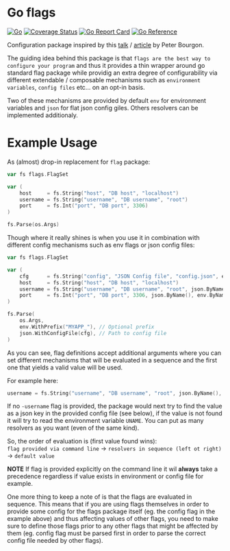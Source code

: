 # Go flags

[![Go](https://github.com/aneshas/flags/actions/workflows/go.yml/badge.svg)](https://github.com/aneshas/flags/actions/workflows/go.yml)
[![Coverage Status](https://coveralls.io/repos/github/aneshas/flags/badge.svg?branch=trunk)](https://coveralls.io/github/aneshas/flags?branch=trunk)
[![Go Report Card](https://goreportcard.com/badge/github.com/aneshas/flags)](https://goreportcard.com/report/github.com/aneshas/flags)
[![Go Reference](https://pkg.go.dev/badge/github.com/aneshas/flags.svg)](https://pkg.go.dev/github.com/aneshas/flags)

Configuration package inspired by this [talk](https://www.youtube.com/watch?v=PTE4VJIdHPg) / [article](https://peter.bourgon.org/go-for-industrial-programming/) by Peter Bourgon.

The guiding idea behind this package is that `flags are the best way to configure your program` and thus it provides a thin wrapper
around go standard flag package while providig an extra degree of configurability via different extendable / composable mechanisms such as
`environment variables`, `config files` etc... on an opt-in basis.

Two of these mechanisms are provided by default `env` for environment variables and `json` for flat json config giles. Others resolvers can be implemented additionaly.

# Example Usage

As (almost) drop-in replacement for `flag` package:

```go
var fs flags.FlagSet

var (
	host     = fs.String("host", "DB host", "localhost")
	username = fs.String("username", "DB username", "root")
	port     = fs.Int("port", "DB port", 3306)
)

fs.Parse(os.Args)
```

Though where it really shines is when you use it in combination with different config mechanisms such as env flags or json config files:

```go
var fs flags.FlagSet

var (
	cfg      = fs.String("config", "JSON Config file", "config.json", env.ByName())
	host     = fs.String("host", "DB host", "localhost")
	username = fs.String("username", "DB username", "root", json.ByName(), env.Named("UNAME"))
	port     = fs.Int("port", "DB port", 3306, json.ByName(), env.ByName())
)

fs.Parse(
	os.Args,
	env.WithPrefix("MYAPP_"), // Optional prefix
	json.WithConfigFile(cfg), // Path to config file
)
```

As you can see, flag definitions accept additional arguments where you can set different mechanisms that will be evaluated in a sequence and the first one that yields a valid value will be used.

For example here:

```go
username = fs.String("username", "DB username", "root", json.ByName(), env.Named("UNAME"))
```

If no `-username` flag is provided, the package would next try to find the value as a json key in the provided config file (see below), if the value is not found it will try to read the environment variable `UNAME`. You can put as many resolvers as you want (even of the same kind).

So, the order of evaluation is (first value found wins):\
`flag provided via command line` -> `resolvers in sequence (left ot right)` -> `default value`

**NOTE** If flag is provided explicitly on the command line it wil **always** take a precedence regardless if value exists in environment or config file for example.

One more thing to keep a note of is that the flags are evaluated in sequence. This means that if you are using flags themselves in order to provide some config for the flags package itself (eg. the config flag in the example above) and thus affecting values of other flags, you need to make sure to define those flags prior to any other flags that might be affected by them (eg. config flag must be parsed first in order to parse the correct config file needed by other flags).
